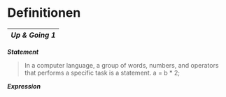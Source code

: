 # Definitionen

| _**Up & Going 1**_ |
|---|

_**Statement**_
> In a computer language, a group of words, numbers, and operators that performs a specific task is a statement.
> a = b * 2;

_**Expression**_
